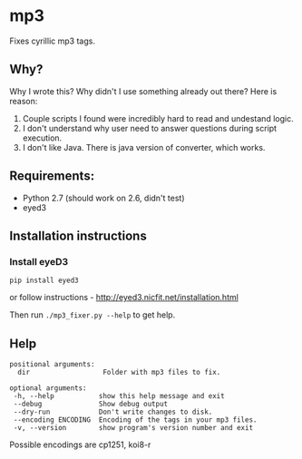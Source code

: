 mp3
===

Fixes cyrillic mp3 tags.



## Why?

Why I wrote this? Why didn't I use something already out there? Here is reason: 
1. Couple scripts I found were incredibly hard to read and undestand logic. 
2. I don't understand why user need to answer questions during script execution. 
3. I don't like Java. There is java version of converter, which works. 


## Requirements:
* Python 2.7 (should work on 2.6, didn't test)
* eyed3


## Installation instructions

### Install eyeD3

    pip install eyed3 

or follow instructions - http://eyed3.nicfit.net/installation.html

Then run `./mp3_fixer.py --help` to get help. 


## Help

    positional arguments:
      dir                  Folder with mp3 files to fix.

    optional arguments:
     -h, --help           show this help message and exit
     --debug              Show debug output
     --dry-run            Don't write changes to disk.
     --encoding ENCODING  Encoding of the tags in your mp3 files.
     -v, --version        show program's version number and exit


Possible encodings are cp1251, koi8-r

